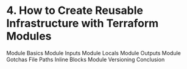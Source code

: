 # 4. How to Create Reusable Infrastructure with Terraform Modules

Module Basics
Module Inputs
Module Locals
Module Outputs
Module Gotchas
File Paths
Inline Blocks
Module Versioning
Conclusion
